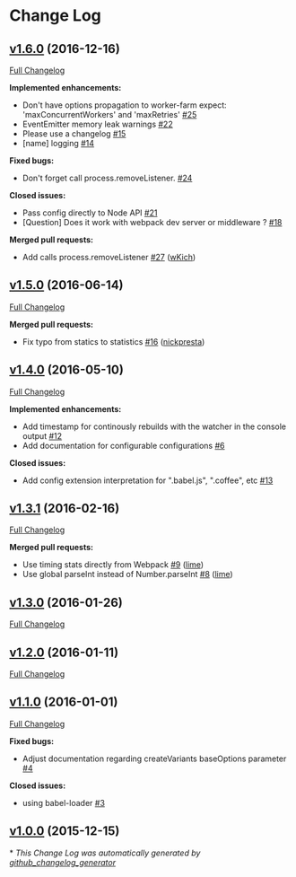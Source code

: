 # Change Log

## [v1.6.0](https://github.com/trivago/parallel-webpack/tree/v1.6.0) (2016-12-16)
[Full Changelog](https://github.com/trivago/parallel-webpack/compare/v1.5.0...v1.6.0)

**Implemented enhancements:**

- Don't have options propagation to worker-farm expect: 'maxConcurrentWorkers' and 'maxRetries' [\#25](https://github.com/trivago/parallel-webpack/issues/25)
- EventEmitter memory leak warnings [\#22](https://github.com/trivago/parallel-webpack/issues/22)
- Please use a changelog [\#15](https://github.com/trivago/parallel-webpack/issues/15)
- \[name\] logging [\#14](https://github.com/trivago/parallel-webpack/issues/14)

**Fixed bugs:**

- Don't forget call process.removeListener. [\#24](https://github.com/trivago/parallel-webpack/issues/24)

**Closed issues:**

- Pass config directly to Node API [\#21](https://github.com/trivago/parallel-webpack/issues/21)
- \[Question\] Does it work with webpack dev server or middleware ? [\#18](https://github.com/trivago/parallel-webpack/issues/18)

**Merged pull requests:**

- Add calls process.removeListener [\#27](https://github.com/trivago/parallel-webpack/pull/27) ([wKich](https://github.com/wKich))

## [v1.5.0](https://github.com/trivago/parallel-webpack/tree/v1.5.0) (2016-06-14)
[Full Changelog](https://github.com/trivago/parallel-webpack/compare/v1.4.0...v1.5.0)

**Merged pull requests:**

- Fix typo from statics to statistics [\#16](https://github.com/trivago/parallel-webpack/pull/16) ([nickpresta](https://github.com/nickpresta))

## [v1.4.0](https://github.com/trivago/parallel-webpack/tree/v1.4.0) (2016-05-10)
[Full Changelog](https://github.com/trivago/parallel-webpack/compare/v1.3.1...v1.4.0)

**Implemented enhancements:**

- Add timestamp for continously rebuilds with the watcher in the console output [\#12](https://github.com/trivago/parallel-webpack/issues/12)
- Add documentation for configurable configurations [\#6](https://github.com/trivago/parallel-webpack/issues/6)

**Closed issues:**

- Add config extension interpretation for ".babel.js", ".coffee", etc [\#13](https://github.com/trivago/parallel-webpack/issues/13)

## [v1.3.1](https://github.com/trivago/parallel-webpack/tree/v1.3.1) (2016-02-16)
[Full Changelog](https://github.com/trivago/parallel-webpack/compare/v1.3.0...v1.3.1)

**Merged pull requests:**

- Use timing stats directly from Webpack [\#9](https://github.com/trivago/parallel-webpack/pull/9) ([lime](https://github.com/lime))
- Use global parseInt instead of Number.parseInt [\#8](https://github.com/trivago/parallel-webpack/pull/8) ([lime](https://github.com/lime))

## [v1.3.0](https://github.com/trivago/parallel-webpack/tree/v1.3.0) (2016-01-26)
[Full Changelog](https://github.com/trivago/parallel-webpack/compare/v1.2.0...v1.3.0)

## [v1.2.0](https://github.com/trivago/parallel-webpack/tree/v1.2.0) (2016-01-11)
[Full Changelog](https://github.com/trivago/parallel-webpack/compare/v1.1.0...v1.2.0)

## [v1.1.0](https://github.com/trivago/parallel-webpack/tree/v1.1.0) (2016-01-01)
[Full Changelog](https://github.com/trivago/parallel-webpack/compare/v1.0.0...v1.1.0)

**Fixed bugs:**

- Adjust documentation regarding createVariants baseOptions parameter [\#4](https://github.com/trivago/parallel-webpack/issues/4)

**Closed issues:**

- using babel-loader [\#3](https://github.com/trivago/parallel-webpack/issues/3)

## [v1.0.0](https://github.com/trivago/parallel-webpack/tree/v1.0.0) (2015-12-15)


\* *This Change Log was automatically generated by [github_changelog_generator](https://github.com/skywinder/Github-Changelog-Generator)*